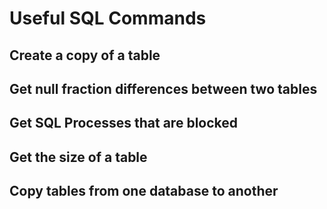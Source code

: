 # Useful SQL Commands

## Create a copy of a table

## Get null fraction differences between two tables

## Get SQL Processes that are blocked

## Get the size of a table

## Copy tables from one database to another


